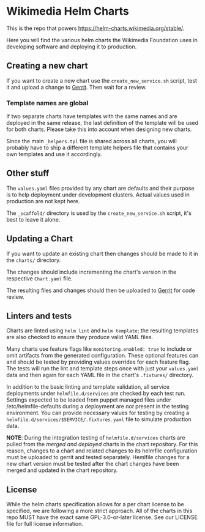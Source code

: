 Wikimedia Helm Charts
=====================

This is the repo that powers <https://helm-charts.wikimedia.org/stable/>.

Here you will find the various helm charts the Wikimedia Foundation uses
in developing software and deploying it to production.

Creating a new chart
--------------------

If you want to create a new chart use the `create_new_service.sh` script, test
it and upload a change to [Gerrit](https://gerrit.wikimedia.org). Then wait
for a review.

### Template names are global ###

If two separate charts have templates with the same names and are deployed in
the same release, the last definition of the template will be used for both
charts. Please take this into account when designing new charts.

Since the main `_helpers.tpl` file is shared across all charts, you will
probably have to ship a different template helpers file that contains your own
templates and use it accordingly.

Other stuff
-----------

The `values.yaml` files provided by any chart are defaults and their purpose
is to help deployment under development clusters. Actual values used in
production are not kept here.

The `_scaffold/` directory is used by the `create_new_service.sh` script, it's
best to leave it alone.

Updating a Chart
----------------

If you want to update an existing chart then changes should be made to it in
the `charts/` directory.

The changes should include incrementing the chart's version in the respective
`Chart.yaml` file.

The resulting files and changes should then be uploaded to
[Gerrit](https://gerrit.wikimedia.org) for code review.

Linters and tests
-----------------

Charts are linted using `helm lint` and `helm template`; the resulting
templates are also checked to ensure they produce valid YAML files.

Many charts use feature flags like `monitoring.enabled: true` to include or
omit artifacts from the generated configuration. These optional features can
and should be tested by providing values overrides for each feature flag. The
tests will run the lint and template steps once with just your `values.yaml`
data and then again for each YAML file in the chart's `.fixtures/` directory.

In addition to the basic linting and template validation, all service
deployments under `helmfile.d/services` are checked by each test run. Settings
expected to be loaded from puppet managed files under /etc/helmfile-defaults
during a deployment are *not* present in the testing environment. You can
provide necessary values for testing by creating
a `helmfile.d/services/$SERVICE/.fixtures.yaml` file to simulate production
data.

**NOTE**: During the integration testing of `helmfile.d/services` charts are
pulled from the *merged and deployed* charts in the chart repository. For this
reason, changes to a chart and related changes to its helmfile configuration
must be uploaded to gerrit and tested separately. Hemlfile changes for a new
chart version must be tested after the chart changes have been merged and
updated in the chart repository.

License
-------

While the helm charts specification allows for a per chart license to be
specified, we are following a more strict approach.  All of the charts in this
repo MUST have the exact same GPL-3.0-or-later license. See our LICENSE file
for full license information.
